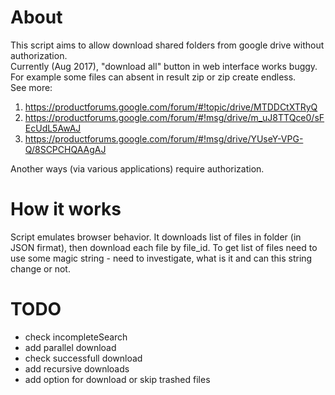 # About
This script aims to allow download shared folders from google drive without authorization.  
Currently (Aug 2017), "download all" button in web interface works buggy.  
For example some files can absent in result zip or zip create endless.  
See more:
1. https://productforums.google.com/forum/#!topic/drive/MTDDCtXTRyQ
1. https://productforums.google.com/forum/#!msg/drive/m_uJ8TTQce0/sFEcUdL5AwAJ
1. https://productforums.google.com/forum/#!msg/drive/YUseY-VPG-Q/8SCPCHQAAgAJ

Another ways (via various applications) require authorization.

# How it works
Script emulates browser behavior. It downloads list of files in folder (in JSON firmat), then download each file by file_id.
To get list of files need to use some magic string - need to investigate, what is it and can this string change or not.

# TODO
*   check incompleteSearch
*   add parallel download
*   check successfull download
*   add recursive downloads
*   add option for download or skip trashed files
